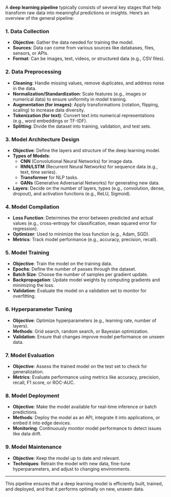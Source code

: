 A **deep learning pipeline** typically consists of several key stages that help transform raw data into meaningful predictions or insights. Here’s an overview of the general pipeline:

### 1. **Data Collection**
   - **Objective**: Gather the data needed for training the model.
   - **Sources**: Data can come from various sources like databases, files, sensors, or APIs.
   - **Format**: Can be images, text, videos, or structured data (e.g., CSV files).

### 2. **Data Preprocessing**
   - **Cleaning**: Handle missing values, remove duplicates, and address noise in the data.
   - **Normalization/Standardization**: Scale features (e.g., images or numerical data) to ensure uniformity in model training.
   - **Augmentation (for images)**: Apply transformations (rotation, flipping, scaling) to increase data diversity.
   - **Tokenization (for text)**: Convert text into numerical representations (e.g., word embeddings or TF-IDF).
   - **Splitting**: Divide the dataset into training, validation, and test sets.

### 3. **Model Architecture Design**
   - **Objective**: Define the layers and structure of the deep learning model.
   - **Types of Models**: 
     - **CNN** (Convolutional Neural Networks) for image data.
     - **RNN/LSTM** (Recurrent Neural Networks) for sequence data (e.g., text, time series).
     - **Transformer** for NLP tasks.
     - **GANs** (Generative Adversarial Networks) for generating new data.
   - **Layers**: Decide on the number of layers, types (e.g., convolution, dense, dropout), and activation functions (e.g., ReLU, Sigmoid).

### 4. **Model Compilation**
   - **Loss Function**: Determines the error between predicted and actual values (e.g., cross-entropy for classification, mean squared error for regression).
   - **Optimizer**: Used to minimize the loss function (e.g., Adam, SGD).
   - **Metrics**: Track model performance (e.g., accuracy, precision, recall).

### 5. **Model Training**
   - **Objective**: Train the model on the training data.
   - **Epochs**: Define the number of passes through the dataset.
   - **Batch Size**: Choose the number of samples per gradient update.
   - **Backpropagation**: Update model weights by computing gradients and minimizing the loss.
   - **Validation**: Evaluate the model on a validation set to monitor for overfitting.

### 6. **Hyperparameter Tuning**
   - **Objective**: Optimize hyperparameters (e.g., learning rate, number of layers).
   - **Methods**: Grid search, random search, or Bayesian optimization.
   - **Validation**: Ensure that changes improve model performance on unseen data.

### 7. **Model Evaluation**
   - **Objective**: Assess the trained model on the test set to check for generalization.
   - **Metrics**: Evaluate performance using metrics like accuracy, precision, recall, F1 score, or ROC-AUC.

### 8. **Model Deployment**
   - **Objective**: Make the model available for real-time inference or batch predictions.
   - **Methods**: Deploy the model as an API, integrate it into applications, or embed it into edge devices.
   - **Monitoring**: Continuously monitor model performance to detect issues like data drift.

### 9. **Model Maintenance**
   - **Objective**: Keep the model up to date and relevant.
   - **Techniques**: Retrain the model with new data, fine-tune hyperparameters, and adjust to changing environments.

---

This pipeline ensures that a deep learning model is efficiently built, trained, and deployed, and that it performs optimally on new, unseen data.
